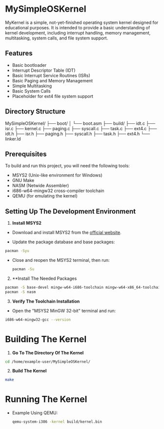 # MySimpleOSKernel

MyKernel is a simple, not-yet-finished operating system kernel designed for educational purposes. It is intended to provide a basic understanding of kernel development, including interrupt handling, memory management, multitasking, system calls, and file system support.

## Features

- Basic bootloader
- Interrupt Descriptor Table (IDT)
- Basic Interrupt Service Routines (ISRs)
- Basic Paging and Memory Management
- Simple Multitasking
- Basic System Calls
- Placeholder for ext4 file system support

## Directory Structure

MySimpleOSKernel/
├── boot/
│ └── boot.asm
├── build/
├── idt.c
├── isr.c
├── kernel.c
├── paging.c
├── syscall.c
├── task.c
├── ext4.c
├── idt.h
├── isr.h
├── paging.h
├── syscall.h
├── task.h
├── ext4.h
└── linker.ld


## Prerequisites

To build and run this project, you will need the following tools:

- MSYS2 (Unix-like environment for Windows)
- GNU Make
- NASM (Netwide Assembler)
- i686-w64-mingw32 cross-compiler toolchain
- QEMU (for emulating the kernel)

## Setting Up The Development Environment

1. **Install MSYS2**

  - Download and install MSYS2 from the [official website](https://www.msys2.org/).

  - Update the package database and base packages:

   ```sh
   pacman -Syu
   ```
  - Close and reopen the MSYS2 terminal, then run:
    ```sh
    pacman -Su
    ```

2. **Install The Needed Packages

  ```sh
pacman -S base-devel mingw-w64-i686-toolchain mingw-w64-x86_64-toolchain
pacman -S nasm
```

3. **Verify The Toolchain Installation**
  - Open the "MSYS2 MinGW 32-bit" terminal and run:
  ```sh
i686-w64-mingw32-gcc --version
```

# Building The Kernel

1. **Go To The Directory Of The Kernel**
```sh
cd /home/example-user/MySimpleOSKernel/
```

2. **Build The Kernel**
```sh
make
```

# Running The Kernel
- Example Using QEMU:
  ```sh
  qemu-system-i386 -kernel build/kernel.bin
  ```
